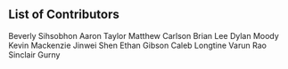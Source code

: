 ## List of Contributors
Beverly Sihsobhon
Aaron Taylor
Matthew Carlson
Brian Lee
Dylan Moody
Kevin Mackenzie
Jinwei Shen
Ethan Gibson
Caleb Longtine
Varun Rao
Sinclair Gurny
